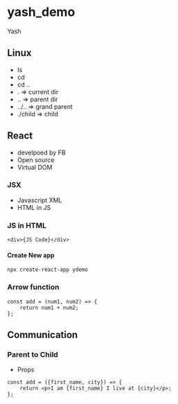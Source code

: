 # yash_demo

Yash

## Linux

-   ls
-   cd <folder>
-   cd ..
-   . => current dir
-   .. => parent dir
-   ../.. => grand parent
-   ./child => child

## React

-   develpoed by FB
-   Open source
-   Virtual DOM

### JSX

-   Javascript XML
-   HTML in JS

### JS in HTML

```
<div>{JS Code}</div>
```

#### Create New app

```
npx create-react-app ydemo
```

### Arrow function

```
const add = (num1, num2) => {
    return num1 + num2;
};
```

## Communication

### Parent to Child

-   Props

```
const add = ({first_name, city}) => {
    return <p>I am {first_name} I live at {city}</p>;
};
```
